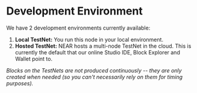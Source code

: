 # Development Environment

We have 2 development environments currently available:

1. **Local TestNet:** You run this node in your local environment.
2. **Hosted TestNet:** NEAR hosts a multi-node TestNet in the cloud. This is currently the default that our online Studio IDE, Block Explorer and Wallet point to.

_Blocks on the TestNets are not produced continuously -- they are only created when needed \(so you can't necessarily rely on them for timing purposes\)._


